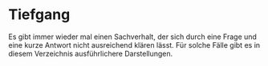 # Tiefgang

Es gibt immer wieder mal einen Sachverhalt, der sich durch eine Frage und eine kurze Antwort nicht ausreichend klären lässt. Für solche Fälle gibt es in diesem Verzeichnis ausführlichere Darstellungen.
